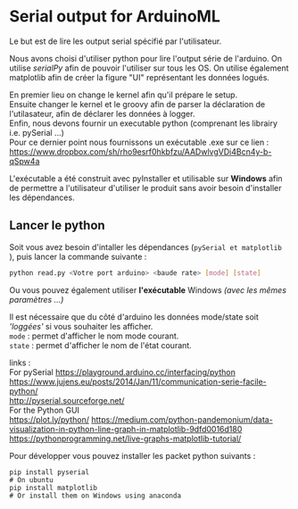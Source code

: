# Serial output for ArduinoML

Le but est de lire les output serial spécifié par l'utilisateur.

Nous avons choisi d'utiliser python pour lire l'output série de l'arduino. 
On utilise _serialPy_ afin de pouvoir l'utiliser sur tous les OS.
On utilise également matplotlib afin de créer la figure "UI" représentant les données logués. 

En premier lieu on change le kernel afin qu'il prépare le setup.  
Ensuite changer le kernel et le groovy afin de parser la déclaration de l'utilasateur, afin de déclarer les données à logger.  
Enfin, nous devons fournir un executable python (comprenant les librairy i.e. pySerial ...)     
Pour ce dernier point nous fournissons un exécutable .exe sur ce lien :   
https://www.dropbox.com/sh/rho9esrf0hkbfzu/AADwlvgVDi4Bcn4y-b-qSpw4a    

L'exécutable a été construit avec pyInstaller et utilisable sur **Windows** afin de permettre a l'utilisateur d'utiliser le produit sans avoir besoin d'installer les dépendances.


## Lancer le python 

Soit vous avez besoin d'intaller les dépendances (`pySerial et matplotlib `), puis lancer la commande suivante : 
```  bash
python read.py <Votre port arduino> <baude rate> [mode] [state] 
```
Ou vous pouvez également utiliser **l'exécutable** Windows _(avec les mêmes paramètres ...)_

Il est nécessaire que du côté d'arduino les données mode/state soit _'loggées'_ si vous souhaiter les afficher.  
`mode` : permet d'afficher le nom mode courant.   
`state` : permet d'afficher le nom de l'état courant. 


links :   
For pySerial
https://playground.arduino.cc/interfacing/python  
https://www.jujens.eu/posts/2014/Jan/11/communication-serie-facile-python/  
http://pyserial.sourceforge.net/  
For the Python GUI  
https://plot.ly/python/
https://medium.com/python-pandemonium/data-visualization-in-python-line-graph-in-matplotlib-9dfd0016d180
https://pythonprogramming.net/live-graphs-matplotlib-tutorial/

Pour développer vous pouvez installer les packet python suivants : 
```
pip install pyserial 
# On ubuntu 
pip install matplotlib
# Or install them on Windows using anaconda
```
